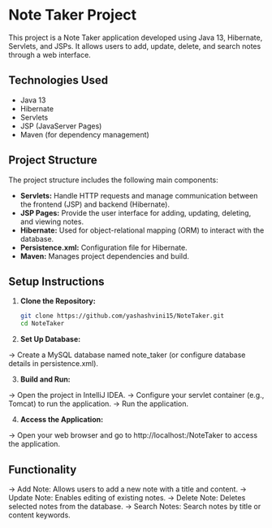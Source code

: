 # Note Taker Project

This project is a Note Taker application developed using Java 13, Hibernate, Servlets, and JSPs. It allows users to add, update, delete, and search notes through a web interface.

## Technologies Used

- Java 13
- Hibernate
- Servlets
- JSP (JavaServer Pages)
- Maven (for dependency management)

## Project Structure

The project structure includes the following main components:

- **Servlets:** Handle HTTP requests and manage communication between the frontend (JSP) and backend (Hibernate).
- **JSP Pages:** Provide the user interface for adding, updating, deleting, and viewing notes.
- **Hibernate:** Used for object-relational mapping (ORM) to interact with the database.
- **Persistence.xml:** Configuration file for Hibernate.
- **Maven:** Manages project dependencies and build.

## Setup Instructions

1. **Clone the Repository:**

   ```bash
   git clone https://github.com/yashashvini15/NoteTaker.git
   cd NoteTaker
2. **Set Up Database:**

-> Create a MySQL database named note_taker (or configure database details in persistence.xml).

3. **Build and Run:**

-> Open the project in IntelliJ IDEA.
-> Configure your servlet container (e.g., Tomcat) to run the application.
-> Run the application.

4. **Access the Application:**

-> Open your web browser and go to http://localhost:<port>/NoteTaker to access the application.

## Functionality

-> Add Note: Allows users to add a new note with a title and content.
-> Update Note: Enables editing of existing notes.
-> Delete Note: Deletes selected notes from the database.
-> Search Notes: Search notes by title or content keywords.


